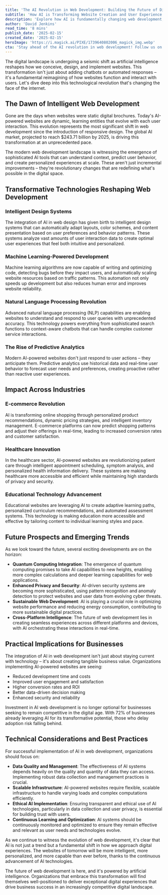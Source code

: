 ```yaml
---
title: 'The AI Revolution in Web Development: Building the Future of Digital Experiences'
subtitle: 'How AI is Transforming Website Creation and User Experience'
description: 'Explore how AI is fundamentally changing web development, from intelligent design systems to machine learning-powered development. Discover the practical implications for businesses and emerging trends that will shape the future of digital experiences.'
author: 'David Jenkins'
read_time: '8 mins'
publish_date: '2025-02-15'
created_date: '2025-02-15'
heroImage: 'https://i.magick.ai/PIXE/1739640802006_magick_img.webp'
cta: 'Stay ahead of the AI revolution in web development! Follow us on LinkedIn for daily insights into the latest technological advances shaping the digital future.'
---
```


The digital landscape is undergoing a seismic shift as artificial intelligence reshapes how we conceive, design, and implement websites. This transformation isn't just about adding chatbots or automated responses – it's a fundamental reimagining of how websites function and interact with users. Let's dive deep into this technological revolution that's changing the face of the internet.

## The Dawn of Intelligent Web Development

Gone are the days when websites were static digital brochures. Today's AI-powered websites are dynamic, learning entities that evolve with each user interaction. This evolution represents the most significant shift in web development since the introduction of responsive design. The global AI market, projected to reach $243.71 billion by 2025, is driving this transformation at an unprecedented pace.

The modern web development landscape is witnessing the emergence of sophisticated AI tools that can understand context, predict user behavior, and create personalized experiences at scale. These aren't just incremental improvements – they're revolutionary changes that are redefining what's possible in the digital space.

## Transformative Technologies Reshaping Web Development

### Intelligent Design Systems

The integration of AI in web design has given birth to intelligent design systems that can automatically adapt layouts, color schemes, and content presentation based on user preferences and behavior patterns. These systems analyze vast amounts of user interaction data to create optimal user experiences that feel both intuitive and personalized.

### Machine Learning-Powered Development

Machine learning algorithms are now capable of writing and optimizing code, detecting bugs before they impact users, and automatically scaling website resources based on traffic patterns. This automation not only speeds up development but also reduces human error and improves website reliability.

### Natural Language Processing Revolution

Advanced natural language processing (NLP) capabilities are enabling websites to understand and respond to user queries with unprecedented accuracy. This technology powers everything from sophisticated search functions to context-aware chatbots that can handle complex customer service interactions.

### The Rise of Predictive Analytics

Modern AI-powered websites don't just respond to user actions – they anticipate them. Predictive analytics use historical data and real-time user behavior to forecast user needs and preferences, creating proactive rather than reactive user experiences.

## Impact Across Industries

### E-commerce Revolution

AI is transforming online shopping through personalized product recommendations, dynamic pricing strategies, and intelligent inventory management. E-commerce platforms can now predict shopping patterns and adjust their offerings in real-time, leading to increased conversion rates and customer satisfaction.

### Healthcare Innovation

In the healthcare sector, AI-powered websites are revolutionizing patient care through intelligent appointment scheduling, symptom analysis, and personalized health information delivery. These systems are making healthcare more accessible and efficient while maintaining high standards of privacy and security.

### Educational Technology Advancement

Educational websites are leveraging AI to create adaptive learning paths, personalized curriculum recommendations, and automated assessment systems. This technology is making education more accessible and effective by tailoring content to individual learning styles and pace.

## Future Prospects and Emerging Trends

As we look toward the future, several exciting developments are on the horizon:

- **Quantum Computing Integration**: The emergence of quantum computing promises to take AI capabilities to new heights, enabling more complex calculations and deeper learning capabilities for web applications.
- **Enhanced Privacy and Security**: AI-driven security systems are becoming more sophisticated, using pattern recognition and anomaly detection to protect websites and user data from evolving cyber threats.
- **Sustainable Web Development**: AI is playing a crucial role in optimizing website performance and reducing energy consumption, contributing to more sustainable digital practices.
- **Cross-Platform Intelligence**: The future of web development lies in creating seamless experiences across different platforms and devices, with AI orchestrating these interactions in real-time.

## Practical Implications for Businesses

The integration of AI in web development isn't just about staying current with technology – it's about creating tangible business value. Organizations implementing AI-powered websites are seeing:

- Reduced development time and costs
- Improved user engagement and satisfaction
- Higher conversion rates and ROI
- Better data-driven decision making
- Enhanced security and reliability

Investment in AI web development is no longer optional for businesses seeking to remain competitive in the digital age. With 72% of businesses already leveraging AI for its transformative potential, those who delay adoption risk falling behind.

## Technical Considerations and Best Practices

For successful implementation of AI in web development, organizations should focus on:

- **Data Quality and Management**: The effectiveness of AI systems depends heavily on the quality and quantity of data they can access. Implementing robust data collection and management practices is crucial.
- **Scalable Infrastructure**: AI-powered websites require flexible, scalable infrastructure to handle varying loads and complex computations efficiently.
- **Ethical AI Implementation**: Ensuring transparent and ethical use of AI technologies, particularly in data collection and user privacy, is essential for building trust with users.
- **Continuous Learning and Optimization**: AI systems should be continuously monitored and optimized to ensure they remain effective and relevant as user needs and technologies evolve.

As we continue to witness the evolution of web development, it's clear that AI is not just a trend but a fundamental shift in how we approach digital experiences. The websites of tomorrow will be more intelligent, more personalized, and more capable than ever before, thanks to the continuous advancement of AI technologies.

The future of web development is here, and it's powered by artificial intelligence. Organizations that embrace this transformation will find themselves well-positioned to deliver exceptional digital experiences that drive business success in an increasingly competitive digital landscape.